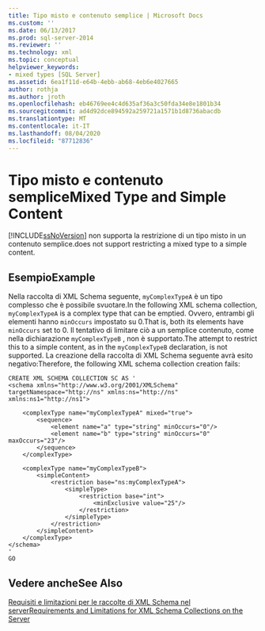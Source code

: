 ```yaml
---
title: Tipo misto e contenuto semplice | Microsoft Docs
ms.custom: ''
ms.date: 06/13/2017
ms.prod: sql-server-2014
ms.reviewer: ''
ms.technology: xml
ms.topic: conceptual
helpviewer_keywords:
- mixed types [SQL Server]
ms.assetid: 6ea1f11d-e64b-4ebb-ab68-4eb6e4027665
author: rothja
ms.author: jroth
ms.openlocfilehash: eb46769ee4c4d635af36a3c50fda34e8e1801b34
ms.sourcegitcommit: ad4d92dce894592a259721a1571b1d8736abacdb
ms.translationtype: MT
ms.contentlocale: it-IT
ms.lasthandoff: 08/04/2020
ms.locfileid: "87712836"
---
```

# <a name="mixed-type-and-simple-content"></a><span data-ttu-id="8a8a2-102">Tipo misto e contenuto semplice</span><span class="sxs-lookup"><span data-stu-id="8a8a2-102">Mixed Type and Simple Content</span></span>
  [!INCLUDE[ssNoVersion](../../includes/ssnoversion-md.md)] <span data-ttu-id="8a8a2-103">non supporta la restrizione di un tipo misto in un contenuto semplice.</span><span class="sxs-lookup"><span data-stu-id="8a8a2-103">does not support restricting a mixed type to a simple content.</span></span>  
  
## <a name="example"></a><span data-ttu-id="8a8a2-104">Esempio</span><span class="sxs-lookup"><span data-stu-id="8a8a2-104">Example</span></span>  
 <span data-ttu-id="8a8a2-105">Nella raccolta di XML Schema seguente, `myComplexTypeA` è un tipo complesso che è possibile svuotare.</span><span class="sxs-lookup"><span data-stu-id="8a8a2-105">In the following XML schema collection, `myComplexTypeA` is a complex type that can be emptied.</span></span> <span data-ttu-id="8a8a2-106">Ovvero, entrambi gli elementi hanno `minOccurs` impostato su 0.</span><span class="sxs-lookup"><span data-stu-id="8a8a2-106">That is, both its elements have `minOccurs` set to 0.</span></span> <span data-ttu-id="8a8a2-107">Il tentativo di limitare ciò a un semplice contenuto, come nella dichiarazione `myComplexTypeB` , non è supportato.</span><span class="sxs-lookup"><span data-stu-id="8a8a2-107">The attempt to restrict this to a simple content, as in the `myComplexTypeB` declaration, is not supported.</span></span> <span data-ttu-id="8a8a2-108">La creazione della raccolta di XML Schema seguente avrà esito negativo:</span><span class="sxs-lookup"><span data-stu-id="8a8a2-108">Therefore, the following XML schema collection creation fails:</span></span>  
  
```  
CREATE XML SCHEMA COLLECTION SC AS '  
<schema xmlns="http://www.w3.org/2001/XMLSchema" targetNamespace="http://ns" xmlns:ns="http://ns"  
xmlns:ns1="http://ns1">  
  
    <complexType name="myComplexTypeA" mixed="true">  
        <sequence>  
            <element name="a" type="string" minOccurs="0"/>  
            <element name="b" type="string" minOccurs="0" maxOccurs="23"/>  
        </sequence>  
    </complexType>  
  
    <complexType name="myComplexTypeB">  
        <simpleContent>  
            <restriction base="ns:myComplexTypeA">  
                <simpleType>  
                    <restriction base="int">  
                        <minExclusive value="25"/>  
                    </restriction>  
                </simpleType>  
            </restriction>  
        </simpleContent>  
    </complexType>  
</schema>  
'  
GO  
```  
  
## <a name="see-also"></a><span data-ttu-id="8a8a2-109">Vedere anche</span><span class="sxs-lookup"><span data-stu-id="8a8a2-109">See Also</span></span>  
 [<span data-ttu-id="8a8a2-110">Requisiti e limitazioni per le raccolte di XML Schema nel server</span><span class="sxs-lookup"><span data-stu-id="8a8a2-110">Requirements and Limitations for XML Schema Collections on the Server</span></span>](requirements-and-limitations-for-xml-schema-collections-on-the-server.md)  
  
  
